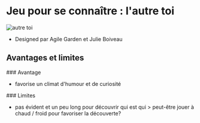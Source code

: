 # Jeu pour se connaître : l'autre toi 

![autre toi](https://igcdn-photos-b-a.akamaihd.net/hphotos-ak-xaf1/t51.2885-15/11017638_801711023251625_1337428667_n.jpg)

* Designed par Agile Garden et Julie Boiveau

## Avantages et limites

### Avantage

* favorise un climat d'humour et de curiosité

### Limites

* pas évident et un peu long pour découvrir qui est qui > peut-être jouer à chaud / froid pour favoriser la découverte?
